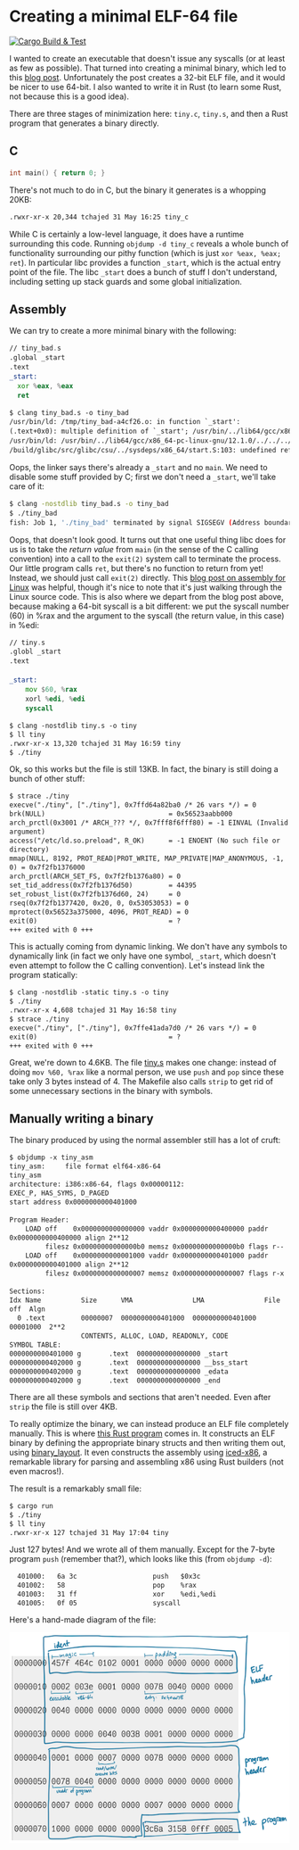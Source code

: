 # Creating a minimal ELF-64 file

[![Cargo Build & Test](https://github.com/tchajed/minimal-elf/actions/workflows/build.yml/badge.svg)](https://github.com/tchajed/minimal-elf/actions/workflows/build.yml)

I wanted to create an executable that doesn't issue any syscalls (or at least as
few as possible). That
turned into creating a minimal binary, which led to this [blog
post](https://www.muppetlabs.com/~breadbox/software/tiny/teensy.html).
Unfortunately the post creates a 32-bit ELF file, and it would be nicer to use
64-bit. I also wanted to write it in Rust (to learn some Rust, not because this
is a good idea).

There are three stages of minimization here: `tiny.c`, `tiny.s`, and then a Rust
program that generates a binary directly.

## C

```c
int main() { return 0; }
```

There's not much to do in C, but the binary it generates is a whopping 20KB:

```sh
.rwxr-xr-x 20,344 tchajed 31 May 16:25 tiny_c
```

While C is certainly a low-level language, it does have a runtime surrounding
this code. Running `objdump -d tiny_c` reveals a whole bunch of functionality
surrounding our pithy function (which is just `xor %eax, %eax; ret`). In
particular libc provides a function `_start`, which is the actual entry point of
the file. The libc `_start` does a bunch of stuff I don't understand, including
setting up stack guards and some global initialization.

## Assembly

We can try to create a more minimal binary with the following:

```asm
// tiny_bad.s
.global _start
.text
_start:
  xor %eax, %eax
  ret
```

```txt
$ clang tiny_bad.s -o tiny_bad
/usr/bin/ld: /tmp/tiny_bad-a4cf26.o: in function `_start':
(.text+0x0): multiple definition of `_start'; /usr/bin/../lib64/gcc/x86_64-pc-linux-gnu/12.1.0/../../../../lib64/Scrt1.o:/build/glibc/src/glibc/csu/../sysdeps/x86_64/start.S:57: first defined here
/usr/bin/ld: /usr/bin/../lib64/gcc/x86_64-pc-linux-gnu/12.1.0/../../../../lib64/Scrt1.o: in function `_start':
/build/glibc/src/glibc/csu/../sysdeps/x86_64/start.S:103: undefined reference to `main'
```

Oops, the linker says there's already a `_start` and no `main`. We need to disable some
stuff provided by C; first we don't need a `_start`, we'll take care of it:

```sh
$ clang -nostdlib tiny_bad.s -o tiny_bad
$ ./tiny_bad
fish: Job 1, './tiny_bad' terminated by signal SIGSEGV (Address boundary error)
```

Oops, that doesn't look good. It turns out that one useful thing libc does for
us is to take the _return value_ from `main` (in the sense of the C calling
convention) into a call to the `exit(2)` system call to terminate the process.
Our little program calls `ret`, but there's no function to return from yet!
Instead, we should just call `exit(2)` directly. This [blog post on assembly for
Linux](https://www.cs.fsu.edu/~langley/CNT5605/2017-Summer/assembly-example/assembly.html)
was helpful, though it's nice to note that it's just walking through the Linux
source code. This is also where we depart from the blog post above, because
making a 64-bit syscall is a bit different: we put the syscall number (60) in
%rax and the argument to the syscall (the return value, in this case) in %edi:

```asm
// tiny.s
.globl _start
.text

_start:
	mov $60, %rax
	xorl %edi, %edi
	syscall
```

```
$ clang -nostdlib tiny.s -o tiny
$ ll tiny
.rwxr-xr-x 13,320 tchajed 31 May 16:59 tiny
$ ./tiny
```

Ok, so this works but the file is still 13KB. In fact, the binary is still doing
a bunch of other stuff:

```
$ strace ./tiny
execve("./tiny", ["./tiny"], 0x7ffd64a82ba0 /* 26 vars */) = 0
brk(NULL)                               = 0x56523aabb000
arch_prctl(0x3001 /* ARCH_??? */, 0x7fff8f6fff80) = -1 EINVAL (Invalid argument)
access("/etc/ld.so.preload", R_OK)      = -1 ENOENT (No such file or directory)
mmap(NULL, 8192, PROT_READ|PROT_WRITE, MAP_PRIVATE|MAP_ANONYMOUS, -1, 0) = 0x7f2fb1376000
arch_prctl(ARCH_SET_FS, 0x7f2fb1376a80) = 0
set_tid_address(0x7f2fb1376d50)         = 44395
set_robust_list(0x7f2fb1376d60, 24)     = 0
rseq(0x7f2fb1377420, 0x20, 0, 0x53053053) = 0
mprotect(0x56523a375000, 4096, PROT_READ) = 0
exit(0)                                 = ?
+++ exited with 0 +++
```

This is actually coming from dynamic linking. We don't have any symbols to
dynamically link (in fact we only have one symbol, `_start`, which doesn't even
attempt to follow the C calling convention). Let's instead link the program
statically:

```
$ clang -nostdlib -static tiny.s -o tiny
$ ./tiny
.rwxr-xr-x 4,608 tchajed 31 May 16:58 tiny
$ strace ./tiny
execve("./tiny", ["./tiny"], 0x7ffe41ada7d0 /* 26 vars */) = 0
exit(0)                                 = ?
+++ exited with 0 +++
```

Great, we're down to 4.6KB. The file [tiny.s](tiny.s) makes one change:
instead of doing `mov %60, %rax` like a normal person, we use `push` and `pop`
since these take only 3 bytes instead of 4. The Makefile also calls `strip` to
get rid of some unnecessary sections in the binary with symbols.

## Manually writing a binary

The binary produced by using the normal assembler still has a lot of cruft:

```
$ objdump -x tiny_asm
tiny_asm:     file format elf64-x86-64
tiny_asm
architecture: i386:x86-64, flags 0x00000112:
EXEC_P, HAS_SYMS, D_PAGED
start address 0x0000000000401000

Program Header:
    LOAD off    0x0000000000000000 vaddr 0x0000000000400000 paddr 0x0000000000400000 align 2**12
         filesz 0x00000000000000b0 memsz 0x00000000000000b0 flags r--
    LOAD off    0x0000000000001000 vaddr 0x0000000000401000 paddr 0x0000000000401000 align 2**12
         filesz 0x0000000000000007 memsz 0x0000000000000007 flags r-x

Sections:
Idx Name          Size      VMA               LMA               File off  Algn
  0 .text         00000007  0000000000401000  0000000000401000  00001000  2**2
                  CONTENTS, ALLOC, LOAD, READONLY, CODE
SYMBOL TABLE:
0000000000401000 g       .text	0000000000000000 _start
0000000000402000 g       .text	0000000000000000 __bss_start
0000000000402000 g       .text	0000000000000000 _edata
0000000000402000 g       .text	0000000000000000 _end
```

There are all these symbols and sections that aren't needed. Even after `strip`
the file is still over 4KB.

To really optimize the binary, we can instead produce an ELF file completely
manually. This is where [this Rust program](src/main.rs) comes in. It constructs an
ELF binary by defining the appropriate binary structs and then writing them out,
using
[binary_layout](https://docs.rs/binary-layout/latest/binary_layout/index.html).
It even constructs the assembly using
[iced-x86](https://docs.rs/iced-x86/latest/iced_x86/index.html), a remarkable
library for parsing and assembling x86 using Rust builders (not even macros!).

The result is a remarkably small file:

```
$ cargo run
$ ./tiny
$ ll tiny
.rwxr-xr-x 127 tchajed 31 May 17:04 tiny
```

Just 127 bytes! And we wrote all of them manually. Except for the 7-byte
program `push` (remember that?), which looks like this (from `objdump -d`):

```
  401000:	6a 3c                	push   $0x3c
  401002:	58                   	pop    %rax
  401003:	31 ff                	xor    %edi,%edi
  401005:	0f 05                	syscall
```

Here's a hand-made diagram of the file:

![ELF file diagram](elf.png)
